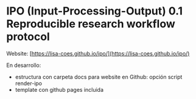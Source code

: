 # IPO (Input-Processing-Output) 0.1 Reproducible research workflow protocol

Website: [https://lisa-coes.github.io/ipo/](https://lisa-coes.github.io/ipo/)

En desarrollo:

- estructura con carpeta docs para website en Github: opción script render-ipo
- template con github pages incluida
